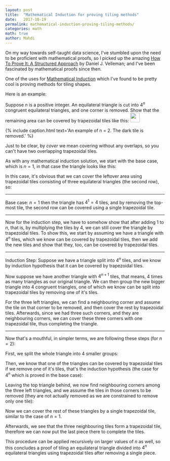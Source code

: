 ```yaml
---
layout: post
title:  "Mathematical Induction for proving tiling methods"
date:   2017-10-19
permalink: mathematical-induction-proving-tiling-methods/
categories: math
math: true
author: Mahdi
---
```


On my way towards self-taught data science, I've stumbled upon the need to be
proficient with mathematical proofs, so I picked up the amazing [How To Prove
It: A Structured
Approach](https://www.amazon.com/How-Prove-It-Structured-Approach/dp/0521675995)
by Daniel J. Velleman; and I've been fascinated by mathematical proofs since
then.

One of the uses for [Mathematical
Induction](https://en.wikipedia.org/wiki/Mathematical_induction) which I've
found to be pretty cool is proving methods for tiling shapes.

Here is an example:

Suppose $n$ is a positive integer. An equilateral triangle is cut into $4^n$
congruent equilateral triangles, and one corner is removed. Show that the
remaining area can be covered by trapezoidal tiles like this: <img
src='/img/tiling/trapezoidal.jpg' class='inline' width='30'/>

<canvas id='tiling-triangle' width='200' height='200' class='centered'></canvas>
{% include caption.html text='An example of n = 2. The dark tile is removed.' %}

Just to be clear, by _cover_ we mean covering without any overlaps, so you can't
have two overlapping trapezoidal tiles.

As with any mathematical induction solution, we start with the base case, which
is $n = 1$, in that case the triangle looks like this:

<canvas id='base-case' width='100' height='100' class='centered'></canvas>

In this case, it's obvious that we can cover the leftover area using trapezoidal
tiles consisting of three equilateral triangles (the second row), so:

----

Base case: $n = 1$ then the triangle has $4^1 = 4$ tiles, and by removing the
top-most tile, the second row can be covered using a single trapezoidal tile. 

----

Now for the induction step, we have to somehow show that after adding 1 to $n$,
that is, by multiplying the tiles by $4$, we can still cover the triangle by
trapezoidal tiles. To show this, we start by assuming we have a triangle with
$4^n$ tiles, which we know can be covered by trapezoidal tiles, then we add the
new tiles and show that they, too, can be covered by trapezoidal tiles.

----

Induction Step: Suppose we have a triangle split into $4^n$ tiles, and we know
by induction hypothesis that it can be covered by trapezoidal tiles.

Now suppose we have another triangle with $4^{n+1}$ tiles, that means, $4$ times
as many triangles as our original triangle. We can then group the new bigger
triangle into 4 congruent triangles, one of which we know can be split into
trapezoidal tiles by removing one of it's tiles.

For the three left triangles, we can find a neighbouring corner and assume the
tile on that corner to be removed, and then cover the rest by trapezoidal tiles.
Afterwards, since we had three such corners, and they are neighbouring corners,
we can cover these three corners with one trapezoidal tile, thus completing the
triangle.

----

Now that's a mouthful, in simpler terms, we are following these steps (for $n = 2$):

<canvas id='n-2' width='200' height='200' class='centered'></canvas>

First, we split the whole triangle into 4 smaller groups:

<canvas id='n-2-grouped' width='200' height='200' class='centered'></canvas>

Then, we know that one of the triangles can be covered by trapezoidal tiles if
we remove one of it's tiles, that's the induction hypothesis (the case for $4^n$
which is proved in the base case):

<canvas id='n-2-grouped-removed' width='200' height='200' class='centered'></canvas>

Leaving the top triangle behind, we now find neighbouring corners among the
three left triangles, and we assume the tiles in those corners to be removed
(they are not actually removed as we are constrained to remove only one tile):

<canvas id='n-2-grouped-neighbours' width='200' height='200' class='centered'></canvas>

Now we can cover the rest of these triangles by a single trapezoidal tile,
similar to the case of $n = 1$.

Afterwards, we see that the three neighbouring tiles form a trapezoidal tile,
therefore we can now put the last piece there to complete the tiles.

<canvas id='final' width='200' height='200' class='centered'></canvas>

This procedure can be applied recursively on larger values of $n$ as well, so
this concludes a proof of tiling an equilateral triangle divided into $4^n$
equilateral triangles using trapezoidal tiles after removing a single piece.

<script>
  (function() {
    var tilingTriangle = document.getElementById('tiling-triangle');
    var c = tilingTriangle.getContext('2d');
    
    function TriangleCanvas(id) {
      this.element = document.getElementById(id);
      this.context = this.element.getContext('2d');
    }

    function modifyColor(c, p) {
      var e = document.createElement('i');
      e.style.background = c;
      var r = getComputedStyle(e).backgroundColor.slice(4, -1).split(',').map(parseFloat);
      return 'rgb(' + [r[0] + p, r[1] + p, r[2] + p].join(',') + ')';
    }

    function dedup(list) {
      return list.reduce(function(newList, item) {
        if (!newList.some(function(a) { return deepCompare(a, item) })) {
          return newList.concat(item);
        }
        return newList;
      }, []);
    }

    function deepCompare () {
      var i, l, leftChain, rightChain;

      function compare2Objects (x, y) {
        var p;

        // remember that NaN === NaN returns false
        // and isNaN(undefined) returns true
        if (isNaN(x) && isNaN(y) && typeof x === 'number' && typeof y === 'number') {
            return true;
        }

        // Compare primitives and functions.     
        // Check if both arguments link to the same object.
        // Especially useful on the step where we compare prototypes
        if (x === y) {
            return true;
        }

        // Works in case when functions are created in constructor.
        // Comparing dates is a common scenario. Another built-ins?
        // We can even handle functions passed across iframes
        if ((typeof x === 'function' && typeof y === 'function') ||
          (x instanceof Date && y instanceof Date) ||
          (x instanceof RegExp && y instanceof RegExp) ||
          (x instanceof String && y instanceof String) ||
          (x instanceof Number && y instanceof Number)) {
            return x.toString() === y.toString();
        }

        // At last checking prototypes as good as we can
        if (!(x instanceof Object && y instanceof Object)) {
            return false;
        }

        if (x.isPrototypeOf(y) || y.isPrototypeOf(x)) {
            return false;
        }

        if (x.constructor !== y.constructor) {
            return false;
        }

        if (x.prototype !== y.prototype) {
            return false;
        }

        // Check for infinitive linking loops
        if (leftChain.indexOf(x) > -1 || rightChain.indexOf(y) > -1) {
            return false;
        }

        // Quick checking of one object being a subset of another.
        // todo: cache the structure of arguments[0] for performance
        for (p in y) {
            if (y.hasOwnProperty(p) !== x.hasOwnProperty(p)) {
                return false;
            }
            else if (typeof y[p] !== typeof x[p]) {
                return false;
            }
        }

        for (p in x) {
            if (y.hasOwnProperty(p) !== x.hasOwnProperty(p)) {
                return false;
            }
            else if (typeof y[p] !== typeof x[p]) {
                return false;
            }

            switch (typeof (x[p])) {
                case 'object':
                case 'function':

                    leftChain.push(x);
                    rightChain.push(y);

                    if (!compare2Objects (x[p], y[p])) {
                        return false;
                    }

                    leftChain.pop();
                    rightChain.pop();
                    break;

                default:
                    if (x[p] !== y[p]) {
                        return false;
                    }
                    break;
            }
        }

        return true;
      }

      if (arguments.length < 1) {
        return true; //Die silently? Don't know how to handle such case, please help...
        // throw "Need two or more arguments to compare";
      }

      for (i = 1, l = arguments.length; i < l; i++) {

          leftChain = []; //Todo: this can be cached
          rightChain = [];

          if (!compare2Objects(arguments[0], arguments[i])) {
              return false;
          }
      }

      return true;
    }

    TriangleCanvas.prototype.drawTriangle = function(x, y, size, fill, reversed) {
      var c = this.context;
      var corners = [{
        x: x,
        y: y,
      }, {
        x: x - size / 2,
        y: y + size,
      }, {
        x: x + size / 2,
        y: y + size,
      }];

      if (reversed) {
        corners = [{
          x: x + size / 2,
          y: y,
        }, {
          x: x - size / 2,
          y: y,
        }, {
          x: x,
          y: y + size
        }];
      }

      if (fill) {
        this.drawShape(corners, modifyColor(fill, 20), fill);
      } else {
        this.drawShape(corners);
      }
    }

    TriangleCanvas.prototype.drawTrapezoid = function(tiles, size, strokeStyle, fillStyle) {
      var corners = tiles
                    .map(function(o) {
                      return { x: o[0] * size, y: o[1] * size };
                    });

      console.log(corners);

      this.drawShape(corners, strokeStyle, fillStyle);
    }

    TriangleCanvas.prototype.drawShape = function(corners, strokeStyle, fillStyle) {
      var c = this.context;
      c.beginPath();

      c.moveTo(corners[0].x, corners[0].y);
      corners.slice(1).concat([corners[0]]).forEach(function(object, index) {
        c.lineTo(object.x, object.y);
      }); 

      c.closePath();
      if (fillStyle) {
        c.fillStyle = fillStyle;
        c.fill();
      }
      if (strokeStyle) c.strokeStyle = strokeStyle;
      c.stroke();
    }

    TriangleCanvas.prototype.drawSplittedTriangle = function(x, y, size, split, blocks, rest) {
      var c = this.context;

      var rows = Math.sqrt(split);
      var rowHeight = size / rows;
      var triangleSize = size / rows;

      for (var i = 0; i < rows * 2; i += 2) {
        var row = Math.floor(i / 2);

        for (var j = 0; j < i + 1; j++) {
          var position = {
            x: x + triangleSize * j / 2 - (row * triangleSize / 2),
            y: y + row * rowHeight,
          };

          var block = blocks.reduce(function(c, a) {
            return (a[0] === row && a[1] === j) ? (a[2] || 'black') : c;
          }, null);

          this.drawTriangle(position.x, position.y, triangleSize, block || rest, j % 2 == 1);
        }
      }
    }
    
    var c1 = new TriangleCanvas('tiling-triangle');
    c1.drawSplittedTriangle(100, 0, 200, Math.pow(4, 2), [[0, 0, '#435062']], '#92afd7');

    var c2 = new TriangleCanvas('base-case');
    c2.drawSplittedTriangle(50, 0, 100, 4, [[0, 0, '#435062']], '#92afd7');

    var c3 = new TriangleCanvas('n-2');
    c3.drawSplittedTriangle(100, 0, 200, Math.pow(4, 2), [[0, 0, '#435062']], '#92afd7');

    var c4 = new TriangleCanvas('n-2-grouped');
    var groups = [
      [0, 0, '#809bce'], [1, 0, '#809bce'], [1, 1, '#809bce'], [1, 2, '#809bce'], 
      [2, 0, '#95b8d1'], [3, 0, '#95b8d1'], [3, 1, '#95b8d1'], [3, 2, '#95b8d1'], 
      [2, 1, '#b8e0d2'], [2, 2, '#b8e0d2'], [2, 3, '#b8e0d2'], [3, 3, '#b8e0d2'], 
      [2, 4, '#d6eadf'], [3, 4, '#d6eadf'], [3, 5, '#d6eadf'], [3, 6, '#d6eadf'], 
    ];
    c4.drawSplittedTriangle(100, 0, 200, Math.pow(4, 2), groups);

    var c5 = new TriangleCanvas('n-2-grouped-removed');
    var groups = [
      [0, 0, 'rgb(90, 90, 90)'], [1, 0, '#809bce'], [1, 1, '#809bce'], [1, 2, '#809bce'], 
      [2, 0, '#95b8d1'], [3, 0, '#95b8d1'], [3, 1, '#95b8d1'], [3, 2, '#95b8d1'], 
      [2, 1, '#b8e0d2'], [2, 2, '#b8e0d2'], [2, 3, '#b8e0d2'], [3, 3, '#b8e0d2'], 
      [2, 4, '#d6eadf'], [3, 4, '#d6eadf'], [3, 5, '#d6eadf'], [3, 6, '#d6eadf'], 
    ];
    c5.drawSplittedTriangle(100, 0, 200, Math.pow(4, 2), groups);
    c5.context.strokeStyle = '#ff7777';
    c5.context.lineWidth = 3;
    c5.drawTriangle(100, 0, 100);

    var c6 = new TriangleCanvas('n-2-grouped-neighbours');
    var groups = [
      [0, 0, '#e7ecf6'], [1, 0, '#e7ecf6'], [1, 1, '#e7ecf6'], [1, 2, '#e7ecf6'], 
      [2, 0, '#95b8d1'], [3, 0, '#95b8d1'], [3, 1, '#95b8d1'], [3, 2, '#6d8699'], 
      [2, 1, '#b8e0d2'], [2, 2, '#b8e0d2'], [2, 3, '#b8e0d2'], [3, 3, '#657b73'], 
      [2, 4, '#d6eadf'], [3, 4, '#89958e'], [3, 5, '#d6eadf'], [3, 6, '#d6eadf'], 
    ];
    c6.drawSplittedTriangle(100, 0, 200, Math.pow(4, 2), groups);
    
    var trapezoids = [
      [[1, 2], [3, 2], [2.5, 3], [1.5, 3]],
      [[1, 2], [1.5, 3], [1, 4], [0, 4]],
      [[3, 2], [4, 4], [3, 4], [2.5, 3]],
    ];
    c6.drawTrapezoid(trapezoids[0], 200 / 4, '#ff7777');
    c6.drawTrapezoid(trapezoids[1], 200 / 4, '#ff7777');
    c6.drawTrapezoid(trapezoids[2], 200 / 4, '#ff7777');

    var c7 = new TriangleCanvas('final');
    var groups = [
      [0, 0, '#435062'], [1, 0, '#92afd7'], [1, 1, '#92afd7'], [1, 2, '#92afd7'], 
      [2, 0, '#95b8d1'], [3, 0, '#95b8d1'], [3, 1, '#95b8d1'], [3, 2, '#95b8d1'], 
      [2, 1, '#b8e0d2'], [2, 2, '#b8e0d2'], [2, 3, '#b8e0d2'], [3, 3, '#b8e0d2'], 
      [2, 4, '#d6eadf'], [3, 4, '#d6eadf'], [3, 5, '#d6eadf'], [3, 6, '#d6eadf'], 
    ];
    c7.drawSplittedTriangle(100, 0, 200, Math.pow(4, 2), groups);
    
    var trapezoids = [
      [[1.5, 1], [2.5, 1], [3, 2], [1, 2]],
      [[1, 2], [3, 2], [2.5, 3], [1.5, 3]],
      [[1, 2], [1.5, 3], [1, 4], [0, 4]],
      [[3, 2], [4, 4], [3, 4], [2.5, 3]],
      [[1.5, 3], [1, 4], [3, 4], [2.5, 3]],
    ];
    trapezoids.forEach(function(el) {
      c7.drawTrapezoid(el, 200 / 4, '#ff7777');
    });
  }());
</script>
